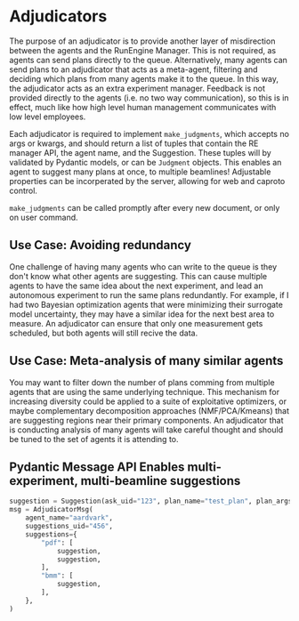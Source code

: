 # Adjudicators

The purpose of an adjudicator is to provide another layer of misdirection between the agents and the RunEngine Manager.
This is not required, as agents can send plans directly to the queue.
Alternatively, many agents can send plans to an adjudicator that acts as a meta-agent, filtering and deciding which plans from many agents make it to the queue.
In this way, the adjudicator acts as an extra experiment manager.
Feedback is not provided directly to the agents (i.e. no two way communication), so this is in effect, much like how high level human management communicates with low level employees.

Each adjudicator is required to implement `make_judgments`, which accepts no args or kwargs, and should return a list of tuples that contain the RE manager API, the agent name, and the Suggestion.
These tuples will by validated by Pydantic models, or can be `Judgment` objects.
This enables an agent to suggest many plans at once, to multiple beamlines!
Adjustable properties can be incorperated by the server, allowing for web and caproto control.

`make_judgments` can be called promptly after every new document, or only on user command.


## Use Case: Avoiding redundancy
One challenge of having many agents who can write to the queue is they don't know what other agents are suggesting. This can cause multiple agents to have the same idea about the next experiment, and lead an autonomous experiment to run the same plans redundantly. For example, if I had two Bayesian optimization agents that were minimizing their surrogate model uncertainty, they may have a similar idea for the next best area to measure.
An adjudicator can ensure that only one measurement gets scheduled, but both agents will still recive the data.

## Use Case: Meta-analysis of many similar agents
You may want to filter down the number of plans comming from multiple agents that are using the same underlying technique.
This mechanism for increasing diversity could be applied to a suite of exploitative optimizers, or maybe complementary decomposition approaches (NMF/PCA/Kmeans) that are suggesting regions near their primary components.
An adjudicator that is conducting analysis of many agents will take careful thought and should be tuned to the set of agents it is attending to.

## Pydantic Message API Enables multi-experiment, multi-beamline suggestions
```python
suggestion = Suggestion(ask_uid="123", plan_name="test_plan", plan_args=[1, 3], plan_kwargs={"md": {}})
msg = AdjudicatorMsg(
    agent_name="aardvark",
    suggestions_uid="456",
    suggestions={
        "pdf": [
            suggestion,
            suggestion,
        ],
        "bmm": [
            suggestion,
        ],
    },
)
```
